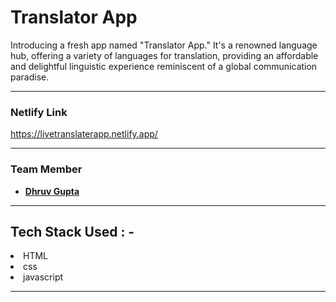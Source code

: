 # Translator App

Introducing a fresh app named "Translator App." It's a renowned language hub, offering a variety of languages for translation, providing an affordable and delightful linguistic experience reminiscent of a global communication paradise.

---

### Netlify Link

https://livetranslaterapp.netlify.app/

---

### Team Member

- **[Dhruv Gupta](https://github.com/Dhruva8878)**

---

## Tech Stack Used : -

<li>HTML</li>
<li>css</li>
<li>javascript</li>

---
